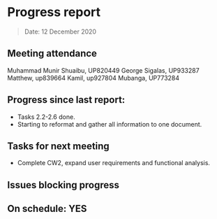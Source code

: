
<!-- File name must be Year-Month-Date.md
e.g. 2020-10-12.md -->

<!--One report per week Minimum!-->
# Progress report

> Date: 12 December 2020

<!--Names of those who attended the meeting, CSV-->
## Meeting attendance

Muhammad Munir Shuaibu, UP820449
George Sigalas, UP933287
Matthew, up839664
Kamil, up927804
Mubanga, UP773284

## Progress since last report:
<!--What have you done ?-->
<!--Single line bullet point-->
* Tasks 2.2-2.6 done.
* Starting to reformat and gather all information to one document.

## Tasks for next meeting
* Complete CW2, expand user requirements and functional analysis.
<!--What will you do before the next?-->
<!--Single line bullet point-->


## Issues blocking progress


<!--Pick one-->
<!--## On schedule: YES-->
<!--## On schedule: NO-->

## On schedule: YES